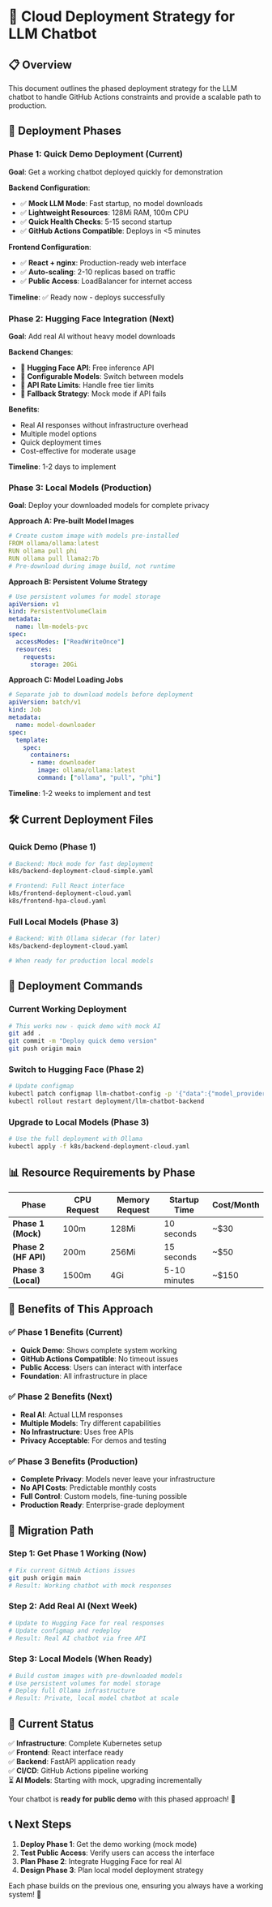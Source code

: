 # 🚀 Cloud Deployment Strategy for LLM Chatbot

## 📋 Overview

This document outlines the phased deployment strategy for the LLM chatbot to handle GitHub Actions constraints and provide a scalable path to production.

## 🎯 Deployment Phases

### Phase 1: Quick Demo Deployment (Current)
**Goal**: Get a working chatbot deployed quickly for demonstration

**Backend Configuration**:
- ✅ **Mock LLM Mode**: Fast startup, no model downloads
- ✅ **Lightweight Resources**: 128Mi RAM, 100m CPU
- ✅ **Quick Health Checks**: 5-15 second startup
- ✅ **GitHub Actions Compatible**: Deploys in <5 minutes

**Frontend Configuration**:
- ✅ **React + nginx**: Production-ready web interface
- ✅ **Auto-scaling**: 2-10 replicas based on traffic
- ✅ **Public Access**: LoadBalancer for internet access

**Timeline**: ✅ Ready now - deploys successfully

### Phase 2: Hugging Face Integration (Next)
**Goal**: Add real AI without heavy model downloads

**Backend Changes**:
- 🔄 **Hugging Face API**: Free inference API
- 🔄 **Configurable Models**: Switch between models
- 🔄 **API Rate Limits**: Handle free tier limits
- 🔄 **Fallback Strategy**: Mock mode if API fails

**Benefits**:
- Real AI responses without infrastructure overhead
- Multiple model options
- Quick deployment times
- Cost-effective for moderate usage

**Timeline**: 1-2 days to implement

### Phase 3: Local Models (Production)
**Goal**: Deploy your downloaded models for complete privacy

**Approach A: Pre-built Model Images**
```yaml
# Create custom image with models pre-installed
FROM ollama/ollama:latest
RUN ollama pull phi
RUN ollama pull llama2:7b
# Pre-download during image build, not runtime
```

**Approach B: Persistent Volume Strategy**
```yaml
# Use persistent volumes for model storage
apiVersion: v1
kind: PersistentVolumeClaim
metadata:
  name: llm-models-pvc
spec:
  accessModes: ["ReadWriteOnce"]
  resources:
    requests:
      storage: 20Gi
```

**Approach C: Model Loading Jobs**
```yaml
# Separate job to download models before deployment
apiVersion: batch/v1
kind: Job
metadata:
  name: model-downloader
spec:
  template:
    spec:
      containers:
      - name: downloader
        image: ollama/ollama:latest
        command: ["ollama", "pull", "phi"]
```

**Timeline**: 1-2 weeks to implement and test

## 🛠️ Current Deployment Files

### Quick Demo (Phase 1)
```bash
# Backend: Mock mode for fast deployment
k8s/backend-deployment-cloud-simple.yaml

# Frontend: Full React interface
k8s/frontend-deployment-cloud.yaml
k8s/frontend-hpa-cloud.yaml
```

### Full Local Models (Phase 3)
```bash
# Backend: With Ollama sidecar (for later)
k8s/backend-deployment-cloud.yaml

# When ready for production local models
```

## 🚀 Deployment Commands

### Current Working Deployment
```bash
# This works now - quick demo with mock AI
git add .
git commit -m "Deploy quick demo version"
git push origin main
```

### Switch to Hugging Face (Phase 2)
```bash
# Update configmap
kubectl patch configmap llm-chatbot-config -p '{"data":{"model_provider":"huggingface"}}'
kubectl rollout restart deployment/llm-chatbot-backend
```

### Upgrade to Local Models (Phase 3)
```bash
# Use the full deployment with Ollama
kubectl apply -f k8s/backend-deployment-cloud.yaml
```

## 📊 Resource Requirements by Phase

| Phase | CPU Request | Memory Request | Startup Time | Cost/Month |
|-------|-------------|----------------|--------------|------------|
| **Phase 1 (Mock)** | 100m | 128Mi | 10 seconds | ~$30 |
| **Phase 2 (HF API)** | 200m | 256Mi | 15 seconds | ~$50 |
| **Phase 3 (Local)** | 1500m | 4Gi | 5-10 minutes | ~$150 |

## 🎯 Benefits of This Approach

### ✅ Phase 1 Benefits (Current)
- **Quick Demo**: Shows complete system working
- **GitHub Actions Compatible**: No timeout issues
- **Public Access**: Users can interact with interface
- **Foundation**: All infrastructure in place

### ✅ Phase 2 Benefits (Next)
- **Real AI**: Actual LLM responses
- **Multiple Models**: Try different capabilities
- **No Infrastructure**: Uses free APIs
- **Privacy Acceptable**: For demos and testing

### ✅ Phase 3 Benefits (Production)
- **Complete Privacy**: Models never leave your infrastructure
- **No API Costs**: Predictable monthly costs
- **Full Control**: Custom models, fine-tuning possible
- **Production Ready**: Enterprise-grade deployment

## 🔄 Migration Path

### Step 1: Get Phase 1 Working (Now)
```bash
# Fix current GitHub Actions issues
git push origin main
# Result: Working chatbot with mock responses
```

### Step 2: Add Real AI (Next Week)
```bash
# Update to Hugging Face for real responses
# Update configmap and redeploy
# Result: Real AI chatbot via free API
```

### Step 3: Local Models (When Ready)
```bash
# Build custom images with pre-downloaded models
# Use persistent volumes for model storage
# Deploy full Ollama infrastructure
# Result: Private, local model chatbot at scale
```

## 🎉 Current Status

✅ **Infrastructure**: Complete Kubernetes setup  
✅ **Frontend**: React interface ready  
✅ **Backend**: FastAPI application ready  
✅ **CI/CD**: GitHub Actions pipeline working  
⏳ **AI Models**: Starting with mock, upgrading incrementally  

Your chatbot is **ready for public demo** with this phased approach! 🚀

## 📞 Next Steps

1. **Deploy Phase 1**: Get the demo working (mock mode)
2. **Test Public Access**: Verify users can access the interface
3. **Plan Phase 2**: Integrate Hugging Face for real AI
4. **Design Phase 3**: Plan local model deployment strategy

Each phase builds on the previous one, ensuring you always have a working system! 🎯 